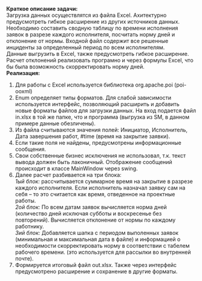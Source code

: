 **Краткое описание задачи:<br/>**
Загрузка данных осуществлятся из файла Excel. Ахитектурно предусмотреть гибкое расширение из других источников данных.<br/>
Необходимо составить сводную таблицу по времени исполнения заявок в разрезе каждого исполнителя, посчитать норму дней и отклонение от нормы. Входной файл содержит все решенные инциденты за определенный период по всем исполнителям.<br/> Данные выгрузить в Excel, также предусмотреть гибкое расширение. Расчет отклонений реализовать програмно и через формулы Excel, что бы была возможность скорректировать норму дней. <br/>
**Реализация:<br/>**
1. Для работы с Excel используется библиотека org.apache.poi (poi-ooxml) <br/>
2. Enum определяет типы форматов. Для слабой зависимости используется интерфейс, позволяющий расширить и добавить новые форматы файлов для загрузки данных. На вход подается файл in.xlsx в той же папке, что и программа (выгрузка из SM, в данном примере данные обезличены).<br/>
3. Из файла считываются значения полей: Инициатор, Исполнитель, Дата завершения работ, #time (время на закрытие заявки).<br/>
4. Если такие поля не найдены, предусмотрены информационные сообщения.
5. Свои собственные бизнес исключения не использовал, т.к. текст вывода должен быть лаконичный. Отображение сообщений происходит в классе MainWindow через swing.<br/>
6. Далее расчет разбивается на три блока:<br/>
*1ый блок:* рассчитывается суммарное время на закрытие в разрезе каждого исполнителя. Если исполнитель назначал заявку сам на себя – то это считается как время, отведенное на проектные работы.<br/>
*2ой блок:* По всем датам заявок вычисляется норма дней (количество дней исключая субботы и воскресенье без повторений).
Вычисляется отклонение от нормы по каждому работнику.<br/>
*3ий блок:* Добавляется шапка с периодом выполенных заявок (минимальная и максимальная дата в файле) и информацией о необходимости скорректировать норму в соответствии с табелем рабочего времени. (это используется для рассылки во внутренней почте).<br/>
7. Формируется итоговый файл out.xlsx. Также через интерфейс предусмотрено расширение и сохранение в другие форматы.<br/>
